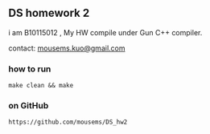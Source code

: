 ## DS homework 2

i am B10115012 , My HW compile under Gun C++ compiler.

contact: mousems.kuo@gmail.com

### how to run

	make clean && make



### on GitHub


	https://github.com/mousems/DS_hw2
